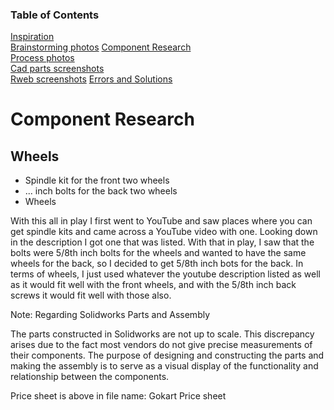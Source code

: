 ### Table of Contents
[Inspiration](#inspiration)   
[Brainstorming photos](#brainstrsoming-photos)
[Component Research](#component-research)   
[Process photos](#process-photos)  
[Cad parts screenshots](#cad-parts-screenshots)    
[Rweb screenshots](#rweb-screenshots)
[Errors and Solutions](#errors-and-solutions)

Component Research
=============
## Wheels
- Spindle kit for the front two wheels
- ... inch bolts for the back two wheels
- Wheels

With this all in play I first went to YouTube and saw places where you can get spindle kits and came across a YouTube video with one.
Looking down in the description I got one that was listed. With that in play, I saw that the bolts were 5/8th inch bolts for the wheels
and wanted to have the same wheels for the back, so I decided to get 5/8th inch bots for the back. In terms of wheels, I just used whatever
the youtube description listed as well as it would fit well with the front wheels, and with the 5/8th inch back screws it would fit well
with those also.
  












Note: Regarding Solidworks Parts and Assembly

The parts constructed in Solidworks are not up to scale. This discrepancy arises due to the fact most vendors do not give precise measurements of their components. The purpose of designing and constructing the parts and making the assembly is to serve as a visual display of the functionality and relationship between the components. 

Price sheet is above in file name: Gokart Price sheet
